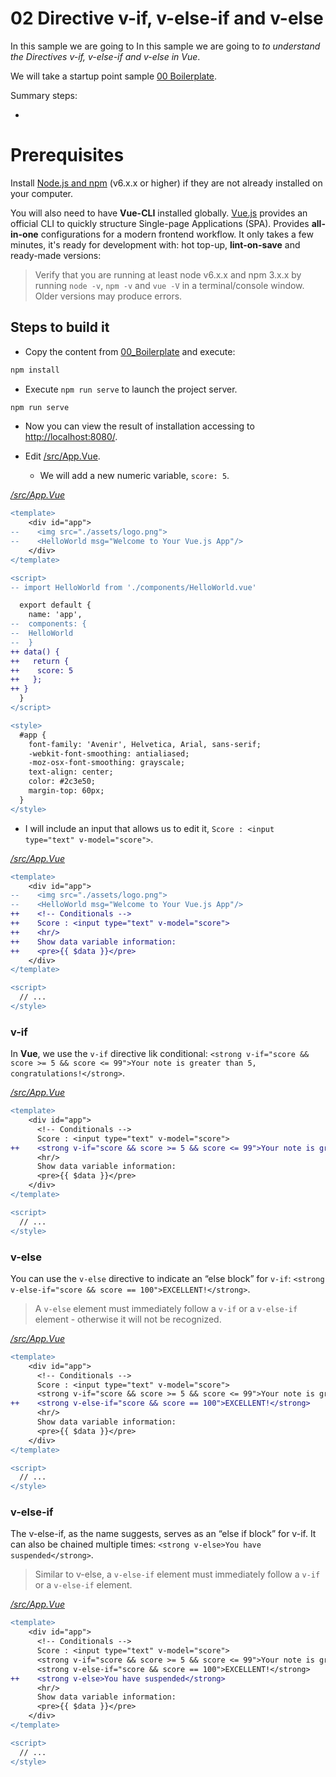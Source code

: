 # 02 Directive v-if, v-else-if and v-else

In this sample we are going to In this sample we are going to _to understand the Directives v-if, v-else-if and v-else in Vue_.

We will take a startup point sample [00 Boilerplate](../00_Boilerplate/).

Summary steps:

- 

# Prerequisites

Install [Node.js and npm](https://nodejs.org/en/) (v6.x.x or higher) if they are not already installed on your computer. 

You will also need to have **Vue-CLI** installed globally. [Vue.js](https://vuex.vuejs.org/en/) provides an official CLI to quickly structure Single-page Applications (SPA). Provides **all-in-one** configurations for a modern frontend workflow. It only takes a few minutes, it's ready for development with: hot top-up, **lint-on-save** and ready-made versions:

> Verify that you are running at least node v6.x.x and npm 3.x.x by running `node -v`, `npm -v` and `vue -V` in a terminal/console window. Older versions may produce errors.

## Steps to build it

- Copy the content from [00_Boilerplate](../00_Boilerplate/) and execute:

```bash
npm install
```

- Execute `npm run serve` to launch the project server.

```bash
npm run serve
```

- Now you can view the result of installation accessing to [http://localhost:8080/](http://localhost:8080/).

- Edit [/src/App.Vue](./src/App.Vue).

  * We will add a new numeric variable, `score: 5`.

_[/src/App.Vue](./src/App.Vue)_
```diff
<template>
    <div id="app">
--    <img src="./assets/logo.png">
--    <HelloWorld msg="Welcome to Your Vue.js App"/>
    </div>
</template>

<script>
-- import HelloWorld from './components/HelloWorld.vue'

  export default {
    name: 'app',
--  components: {
--  HelloWorld
--  }
++ data() {
++   return {
++    score: 5 
++   };
++ } 
  }
</script>

<style>
  #app {
    font-family: 'Avenir', Helvetica, Arial, sans-serif;
    -webkit-font-smoothing: antialiased;
    -moz-osx-font-smoothing: grayscale;
    text-align: center;
    color: #2c3e50;
    margin-top: 60px;
  }
</style>
```

* I will include an input that allows us to edit it, `Score : <input type="text" v-model="score">`.

_[/src/App.Vue](./src/App.Vue)_
```diff
<template>
    <div id="app">
--    <img src="./assets/logo.png">
--    <HelloWorld msg="Welcome to Your Vue.js App"/>
++    <!-- Conditionals -->
++    Score : <input type="text" v-model="score">
++    <hr/>
++    Show data variable information:
++    <pre>{{ $data }}</pre>
    </div>
</template>

<script>
  // ...
</style>
```

### v-if

In **Vue**, we use the `v-if` directive lik conditional: `<strong v-if="score && score >= 5 && score <= 99">Your note is greater than 5, congratulations!</strong>`.

_[/src/App.Vue](./src/App.Vue)_
```diff
<template>
    <div id="app">
      <!-- Conditionals -->
      Score : <input type="text" v-model="score">
++    <strong v-if="score && score >= 5 && score <= 99">Your note is greater than 5, congratulations!</strong>
      <hr/>
      Show data variable information:
      <pre>{{ $data }}</pre>
    </div>
</template>

<script>
  // ...
</style>
```

### v-else

You can use the `v-else` directive to indicate an “else block” for `v-if`: `<strong v-else-if="score && score == 100">EXCELLENT!</strong>`.

> A `v-else` element must immediately follow a `v-if` or a `v-else-if` element - otherwise it will not be recognized.

_[/src/App.Vue](./src/App.Vue)_
```diff
<template>
    <div id="app">
      <!-- Conditionals -->
      Score : <input type="text" v-model="score">
      <strong v-if="score && score >= 5 && score <= 99">Your note is greater than 5, congratulations!</strong>
++    <strong v-else-if="score && score == 100">EXCELLENT!</strong>
      <hr/>
      Show data variable information:
      <pre>{{ $data }}</pre>
    </div>
</template>

<script>
  // ...
</style>
```

### v-else-if

The v-else-if, as the name suggests, serves as an “else if block” for v-if. It can also be chained multiple times: `<strong v-else>You have suspended</strong>`.

> Similar to v-else, a `v-else-if` element must immediately follow a `v-if` or a `v-else-if` element.

_[/src/App.Vue](./src/App.Vue)_
```diff
<template>
    <div id="app">
      <!-- Conditionals -->
      Score : <input type="text" v-model="score">
      <strong v-if="score && score >= 5 && score <= 99">Your note is greater than 5, congratulations!</strong>
      <strong v-else-if="score && score == 100">EXCELLENT!</strong>
++    <strong v-else>You have suspended</strong>
      <hr/>
      Show data variable information:
      <pre>{{ $data }}</pre>
    </div>
</template>

<script>
  // ...
</style>
```
